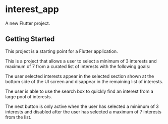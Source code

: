 # interest_app

A new Flutter project.

## Getting Started

This project is a starting point for a Flutter application.

This is a project that allows a user to select a minimum of 3 interests and maximum of 7 from a curated list of interests with the following goals:

The user selected interests appear in the selected section shown at the bottom side of the UI screen and disappear in the remaining list of interests.

The user is able to use the search box to quickly find an interest from a large pool of interests.

The next button is only active when the user has selected a minimum of 3 interests and disabled after the user has selected a maximum of 7 interests from the list.
